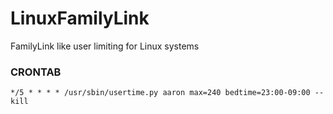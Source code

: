 # LinuxFamilyLink
FamilyLink like user limiting for Linux systems

### CRONTAB
```
*/5 * * * * /usr/sbin/usertime.py aaron max=240 bedtime=23:00-09:00 --kill
```
